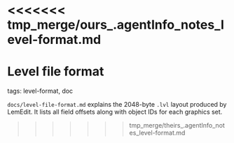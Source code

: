 <<<<<<< tmp_merge/ours_.agentInfo_notes_level-format.md
=======
# Level file format

tags: level-format, doc

`docs/level-file-format.md` explains the 2048-byte `.lvl` layout produced by LemEdit. It lists all field offsets along with object IDs for each graphics set.
>>>>>>> tmp_merge/theirs_.agentInfo_notes_level-format.md
